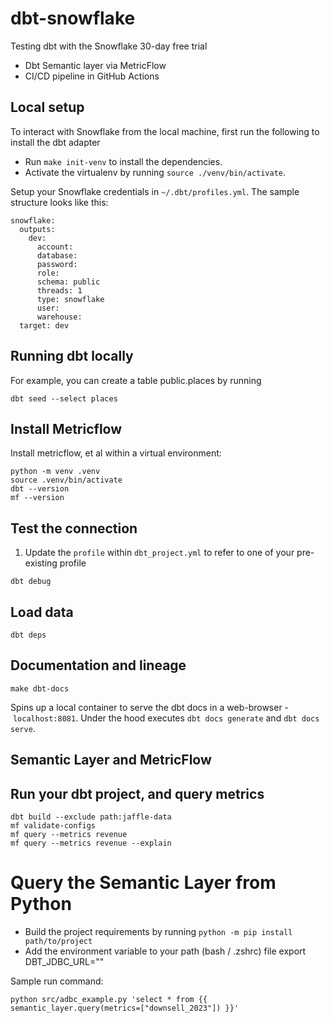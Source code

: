# dbt-snowflake

Testing dbt with the Snowflake 30-day free trial

- Dbt Semantic layer via MetricFlow
- CI/CD pipeline in GitHub Actions


## Local setup

To interact with Snowflake from the local machine, first run the following to install the dbt adapter

- Run `make init-venv` to install the dependencies.
- Activate the virtualenv by running `source ./venv/bin/activate`.

Setup your Snowflake credentials in `~/.dbt/profiles.yml`. The sample structure looks like this:

```
snowflake:
  outputs:
    dev:
      account: 
      database: 
      password: 
      role: 
      schema: public
      threads: 1
      type: snowflake
      user:
      warehouse: 
  target: dev
```

## Running dbt locally

For example, you can create a table public.places by running

```
dbt seed --select places
```

## Install Metricflow

Install metricflow, et al within a virtual environment:

```shell
python -m venv .venv
source .venv/bin/activate
dbt --version
mf --version
```

## Test the connection

1. Update the `profile` within `dbt_project.yml` to refer to one of your pre-existing profile

```shell
dbt debug
```

## Load data

```shell
dbt deps
```

## Documentation and lineage

```shell
make dbt-docs
```

Spins up a local container to serve the dbt docs in a web-browser - `localhost:8081`.
Under the hood executes `dbt docs generate` and `dbt docs serve`.

## Semantic Layer and MetricFlow

## Run your dbt project, and query metrics

```shell
dbt build --exclude path:jaffle-data
mf validate-configs
mf query --metrics revenue
mf query --metrics revenue --explain
```

# Query the Semantic Layer from Python

- Build the project requirements by running `python -m pip install path/to/project`
- Add the environment variable to your path (bash / .zshrc) file
export DBT_JDBC_URL="<token here>"

Sample run command:

```
python src/adbc_example.py 'select * from {{ semantic_layer.query(metrics=["downsell_2023"]) }}'
```
